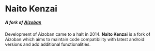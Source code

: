 
# Naito Kenzai
##### A fork of [Aizoban](https://github.com/IAmJordanX/Aizoban)

Development of Aizoban came to a halt in 2014. **Naito Kenzai** is a fork of Aizoban which aims to maintain code compatibility with latest android versions and add additional functionalities.
